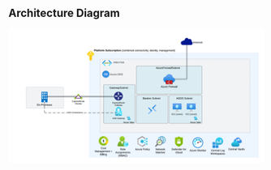 ## Architecture Diagram

![Azure Platform Landing Zone Architecture Diagram](./workloads/platformLZA/docs/azureLandingZone-platformLZA.png)

